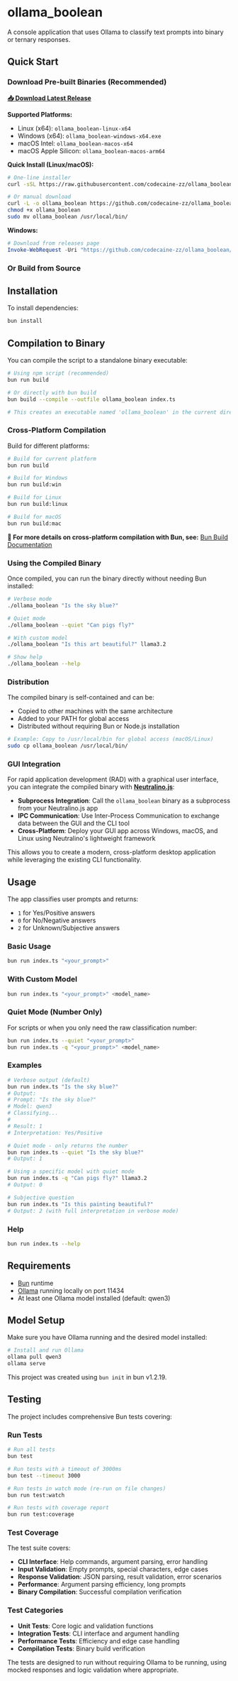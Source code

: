 # ollama_boolean

A console application that uses Ollama to classify text prompts into binary or ternary responses.

## Quick Start

### Download Pre-built Binaries (Recommended)

**[📥 Download Latest Release](https://github.com/codecaine-zz/ollama_boolean/releases/latest)**

**Supported Platforms:**

- Linux (x64): `ollama_boolean-linux-x64`
- Windows (x64): `ollama_boolean-windows-x64.exe`
- macOS Intel: `ollama_boolean-macos-x64`
- macOS Apple Silicon: `ollama_boolean-macos-arm64`

**Quick Install (Linux/macOS):**

```bash
# One-line installer
curl -sSL https://raw.githubusercontent.com/codecaine-zz/ollama_boolean/main/install.sh | bash

# Or manual download
curl -L -o ollama_boolean https://github.com/codecaine-zz/ollama_boolean/releases/latest/download/ollama_boolean-linux-x64
chmod +x ollama_boolean
sudo mv ollama_boolean /usr/local/bin/
```

**Windows:**

```powershell
# Download from releases page
Invoke-WebRequest -Uri "https://github.com/codecaine-zz/ollama_boolean/releases/latest/download/ollama_boolean-windows-x64.exe" -OutFile "ollama_boolean.exe"
```

### Or Build from Source

## Installation

To install dependencies:

```bash
bun install
```

## Compilation to Binary

You can compile the script to a standalone binary executable:

```bash
# Using npm script (recommended)
bun run build

# Or directly with bun build
bun build --compile --outfile ollama_boolean index.ts

# This creates an executable named 'ollama_boolean' in the current directory
```

### Cross-Platform Compilation

Build for different platforms:

```bash
# Build for current platform
bun run build

# Build for Windows
bun run build:win

# Build for Linux
bun run build:linux

# Build for macOS
bun run build:mac
```

**📖 For more details on cross-platform compilation with Bun, see:** [Bun Build Documentation](https://bun.sh/docs/bundler/executables#cross-compile-to-other-platforms)

### Using the Compiled Binary

Once compiled, you can run the binary directly without needing Bun installed:

```bash
# Verbose mode
./ollama_boolean "Is the sky blue?"

# Quiet mode
./ollama_boolean --quiet "Can pigs fly?"

# With custom model
./ollama_boolean "Is this art beautiful?" llama3.2

# Show help
./ollama_boolean --help
```

### Distribution

The compiled binary is self-contained and can be:
- Copied to other machines with the same architecture
- Added to your PATH for global access
- Distributed without requiring Bun or Node.js installation

```bash
# Example: Copy to /usr/local/bin for global access (macOS/Linux)
sudo cp ollama_boolean /usr/local/bin/
```

### GUI Integration

For rapid application development (RAD) with a graphical user interface, you can integrate the compiled binary with **[Neutralino.js](https://neutralino.js.org/docs/api/overview/)**:

- **Subprocess Integration**: Call the `ollama_boolean` binary as a subprocess from your Neutralino.js app
- **IPC Communication**: Use Inter-Process Communication to exchange data between the GUI and the CLI tool
- **Cross-Platform**: Deploy your GUI app across Windows, macOS, and Linux using Neutralino's lightweight framework

This allows you to create a modern, cross-platform desktop application while leveraging the existing CLI functionality.

## Usage

The app classifies user prompts and returns:

- `1` for Yes/Positive answers
- `0` for No/Negative answers  
- `2` for Unknown/Subjective answers

### Basic Usage

```bash
bun run index.ts "<your_prompt>"
```

### With Custom Model

```bash
bun run index.ts "<your_prompt>" <model_name>
```

### Quiet Mode (Number Only)

For scripts or when you only need the raw classification number:

```bash
bun run index.ts --quiet "<your_prompt>"
bun run index.ts -q "<your_prompt>" <model_name>
```

### Examples

```bash
# Verbose output (default)
bun run index.ts "Is the sky blue?"
# Output:
# Prompt: "Is the sky blue?"
# Model: qwen3
# Classifying...
# 
# Result: 1
# Interpretation: Yes/Positive

# Quiet mode - only returns the number
bun run index.ts --quiet "Is the sky blue?"
# Output: 1

# Using a specific model with quiet mode
bun run index.ts -q "Can pigs fly?" llama3.2
# Output: 0

# Subjective question
bun run index.ts "Is this painting beautiful?"
# Output: 2 (with full interpretation in verbose mode)
```

### Help

```bash
bun run index.ts --help
```

## Requirements

- [Bun](https://bun.com) runtime
- [Ollama](https://ollama.ai) running locally on port 11434
- At least one Ollama model installed (default: qwen3)

## Model Setup

Make sure you have Ollama running and the desired model installed:

```bash
# Install and run Ollama
ollama pull qwen3
ollama serve
```

This project was created using `bun init` in bun v1.2.19.

## Testing

The project includes comprehensive Bun tests covering:

### Run Tests

```bash
# Run all tests
bun test

# Run tests with a timeout of 3000ms
bun test --timeout 3000

# Run tests in watch mode (re-run on file changes)
bun run test:watch

# Run tests with coverage report
bun run test:coverage
```

### Test Coverage

The test suite covers:

- **CLI Interface**: Help commands, argument parsing, error handling
- **Input Validation**: Empty prompts, special characters, edge cases
- **Response Validation**: JSON parsing, result validation, error scenarios
- **Performance**: Argument parsing efficiency, long prompts
- **Binary Compilation**: Successful compilation verification

### Test Categories

- **Unit Tests**: Core logic and validation functions
- **Integration Tests**: CLI interface and argument handling
- **Performance Tests**: Efficiency and edge case handling
- **Compilation Tests**: Binary build verification

The tests are designed to run without requiring Ollama to be running, using mocked responses and logic validation where appropriate.
